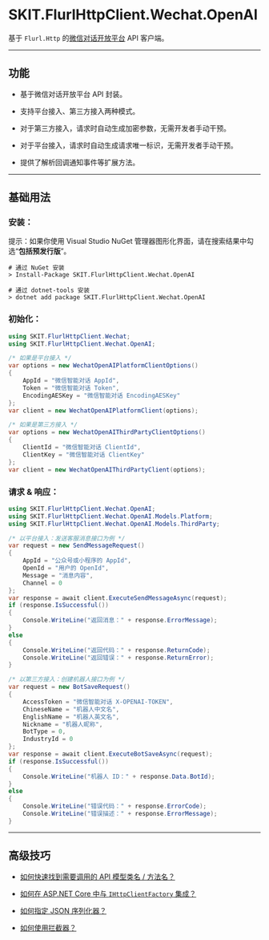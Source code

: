 ﻿# SKIT.FlurlHttpClient.Wechat.OpenAI

基于 `Flurl.Http` 的[微信对话开放平台](https://openai.weixin.qq.com/) API 客户端。

---

## 功能

-   基于微信对话开放平台 API 封装。

-   支持平台接入、第三方接入两种模式。

-   对于第三方接入，请求时自动生成加密参数，无需开发者手动干预。

-   对于平台接入，请求时自动生成请求唯一标识，无需开发者手动干预。

-   提供了解析回调通知事件等扩展方法。

---

## 基础用法

### 安装：

提示：如果你使用 Visual Studio NuGet 管理器图形化界面，请在搜索结果中勾选“**包括预发行版**”。

```shell
# 通过 NuGet 安装
> Install-Package SKIT.FlurlHttpClient.Wechat.OpenAI

# 通过 dotnet-tools 安装
> dotnet add package SKIT.FlurlHttpClient.Wechat.OpenAI
```

### 初始化：

```csharp
using SKIT.FlurlHttpClient.Wechat;
using SKIT.FlurlHttpClient.Wechat.OpenAI;

/* 如果是平台接入 */
var options = new WechatOpenAIPlatformClientOptions()
{
    AppId = "微信智能对话 AppId",
    Token = "微信智能对话 Token",
    EncodingAESKey = "微信智能对话 EncodingAESKey"
};
var client = new WechatOpenAIPlatformClient(options);

/* 如果是第三方接入 */
var options = new WechatOpenAIThirdPartyClientOptions()
{
    ClientId = "微信智能对话 ClientId",
    ClientKey = "微信智能对话 ClientKey"
};
var client = new WechatOpenAIThirdPartyClient(options);
```

### 请求 & 响应：

```csharp
using SKIT.FlurlHttpClient.Wechat.OpenAI;
using SKIT.FlurlHttpClient.Wechat.OpenAI.Models.Platform;
using SKIT.FlurlHttpClient.Wechat.OpenAI.Models.ThirdParty;

/* 以平台接入：发送客服消息接口为例 */
var request = new SendMessageRequest()
{
    AppId = "公众号或小程序的 AppId",
    OpenId = "用户的 OpenId",
    Message = "消息内容",
    Channel = 0
};
var response = await client.ExecuteSendMessageAsync(request);
if (response.IsSuccessful())
{
    Console.WriteLine("返回消息：" + response.ErrorMessage);
}
else
{
    Console.WriteLine("返回代码：" + response.ReturnCode);
    Console.WriteLine("返回错误：" + response.ReturnError);
}

/* 以第三方接入：创建机器人接口为例 */
var request = new BotSaveRequest()
{
    AccessToken = "微信智能对话 X-OPENAI-TOKEN",
    ChineseName = "机器人中文名",
    EnglishName = "机器人英文名",
    Nickname = "机器人昵称",
    BotType = 0,
    IndustryId = 0
};
var response = await client.ExecuteBotSaveAsync(request);
if (response.IsSuccessful())
{
    Console.WriteLine("机器人 ID：" + response.Data.BotId);
}
else
{
    Console.WriteLine("错误代码：" + response.ErrorCode);
    Console.WriteLine("错误描述：" + response.ErrorMessage);
}
```

---

## 高级技巧

-   [如何快速找到需要调用的 API 模型类名 / 方法名？](./Advanced_ModelDefinition.md)

-   [如何在 ASP.NET Core 中与 `IHttpClientFactory` 集成？](./Advanced_IHttpClientFactory.md)

-   [如何指定 JSON 序列化器？](./Advanced_JsonSerializer.md)

-   [如何使用拦截器？](./Advanced_Interceptor.md)
